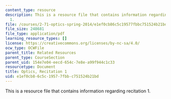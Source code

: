 ```yaml
---
content_type: resource
description: This is a resource file that contains information regarding recitation
  1.
file: /courses/2-71-optics-spring-2014/e1ef0cb86c5c19577fbbc751524b21bd_MIT2_71S14_Rec1.pdf
file_size: 248681
file_type: application/pdf
learning_resource_types: []
license: https://creativecommons.org/licenses/by-nc-sa/4.0/
ocw_type: OCWFile
parent_title: Related Resources
parent_type: CourseSection
parent_uid: 154e7e04-eecd-654c-7e8e-a99f944c1c33
resourcetype: Document
title: Optics, Recitation 1
uid: e1ef0cb8-6c5c-1957-7fbb-c751524b21bd
---
```

This is a resource file that contains information regarding recitation 1.